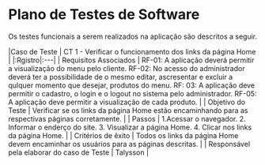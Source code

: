 # Plano de Testes de Software



Os testes funcionais a serem realizados na aplicação são descritos a seguir. 

|Caso de Teste    | CT 1 - Verificar o funcionamento dos links da página Home |
|:Rgistro|:---|
| Requisitos Associados | RF-01: A aplicação deverá permitir a visualização do menu pelo cliente. RF-02: No acesso do administrador deverá ter a possibilidade de o mesmo editar, ascresentar e excluir a qulquer momento que desejar, produtos do menu. RF: 03: A aplicação deve permitir o cadastro, o login e o logout no sistema pelo administrador. RF-05: A aplicação deve permitir a visualização de cada produto. |
| Objetivo do Teste | Verificar se os links da página Home estão encaminhando para as respectivas páginas corretamente. |
| Passos | 1.Acessar o navegador. 2. Informar o enderço do site. 3. Visualizar a página Home. 4. Clicar nos links da página Home. |
| Critérios de êxito | Todos os links da página Home devem encaminhar os usuários para as páginas descritas.  |
| Responsável pela elaborar do caso de Teste | Talysson |
